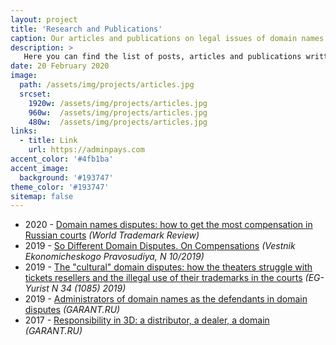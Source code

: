 ```yaml
---
layout: project
title: 'Research and Publications'
caption: Our articles and publications on legal issues of domain names.
description: >
   Here you can find the list of posts, articles and publications written by our legal counsels. 
date: 20 February 2020
image: 
  path: /assets/img/projects/articles.jpg
  srcset: 
    1920w: /assets/img/projects/articles.jpg
    960w:  /assets/img/projects/articles.jpg
    480w:  /assets/img/projects/articles.jpg
links:
  - title: Link
    url: https://adminpays.com
accent_color: '#4fb1ba'
accent_image:
  background: '#193747'
theme_color: '#193747'
sitemap: false
---
```


* 2020 - [Domain names disputes: how to get the most compensation in Russian courts](http://dorotenko.pro/domain-disputes-in-russia-wtr/) *(World Trademark Review)*
* 2019 - [So Different Domain Disputes. On Compensations](http://dorotenko.pro/ru/publication-domain-disputes-on-compensation/) *(Vestnik Ekonomicheskogo Pravosudiya, N 10/2019)*
* 2019 - [The "cultural" domain disputes: how the theaters struggle with tickets resellers and the illegal use of their trademarks in the courts](http://dorotenko.pro/ru/domain-disputes-theatres/) *(EG-Yurist N 34 (1085) 2019)*
* 2019 - [Administrators of domain names as the defendants in domain disputes](http://dorotenko.pro/ru/domain-admin-liability/) *(GARANT.RU)*
* 2017 - [Responsibility in 3D: a distributor, a dealer, a domain](http://dorotenko.pro/ru/dealers-and-domains/) *(GARANT.RU)*
